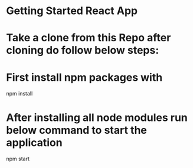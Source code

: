 # Getting Started React App
# Take a clone from this Repo after cloning do follow below steps:
# First install npm packages with
npm install

# After installing all node modules run below command to start the application
npm start
